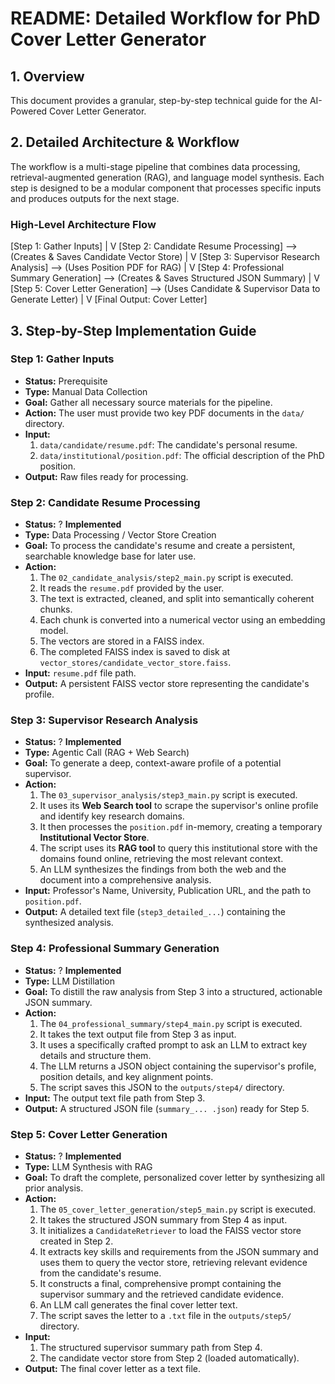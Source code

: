 # **README: Detailed Workflow for PhD Cover Letter Generator**

## **1. Overview**

This document provides a granular, step-by-step technical guide for the AI-Powered Cover Letter Generator.

## **2. Detailed Architecture & Workflow**

The workflow is a multi-stage pipeline that combines data processing, retrieval-augmented generation (RAG), and language model synthesis. Each step is designed to be a modular component that processes specific inputs and produces outputs for the next stage.

### **High-Level Architecture Flow**

[Step 1: Gather Inputs]
     |
     V
[Step 2: Candidate Resume Processing] --> (Creates & Saves Candidate Vector Store)
     |
     V
[Step 3: Supervisor Research Analysis] --> (Uses Position PDF for RAG)
     |
     V
[Step 4: Professional Summary Generation] --> (Creates & Saves Structured JSON Summary)
     |
     V
[Step 5: Cover Letter Generation] --> (Uses Candidate & Supervisor Data to Generate Letter)
     |
     V
[Final Output: Cover Letter]

## **3. Step-by-Step Implementation Guide**

### **Step 1: Gather Inputs**

*   **Status:** Prerequisite
*   **Type:** Manual Data Collection
*   **Goal:** Gather all necessary source materials for the pipeline.
*   **Action:** The user must provide two key PDF documents in the `data/` directory.
*   **Input:**
    1.  `data/candidate/resume.pdf`: The candidate's personal resume.
    2.  `data/institutional/position.pdf`: The official description of the PhD position.
*   **Output:** Raw files ready for processing.

### **Step 2: Candidate Resume Processing**

*   **Status:** ? **Implemented**
*   **Type:** Data Processing / Vector Store Creation
*   **Goal:** To process the candidate's resume and create a persistent, searchable knowledge base for later use.
*   **Action:**
    1.  The `02_candidate_analysis/step2_main.py` script is executed.
    2.  It reads the `resume.pdf` provided by the user.
    3.  The text is extracted, cleaned, and split into semantically coherent chunks.
    4.  Each chunk is converted into a numerical vector using an embedding model.
    5.  The vectors are stored in a FAISS index.
    6.  The completed FAISS index is saved to disk at `vector_stores/candidate_vector_store.faiss`.
*   **Input:** `resume.pdf` file path.
*   **Output:** A persistent FAISS vector store representing the candidate's profile.

### **Step 3: Supervisor Research Analysis**

*   **Status:** ? **Implemented**
*   **Type:** Agentic Call (RAG + Web Search)
*   **Goal:** To generate a deep, context-aware profile of a potential supervisor.
*   **Action:**
    1.  The `03_supervisor_analysis/step3_main.py` script is executed.
    2.  It uses its **Web Search tool** to scrape the supervisor's online profile and identify key research domains.
    3.  It then processes the `position.pdf` in-memory, creating a temporary **Institutional Vector Store**.
    4.  The script uses its **RAG tool** to query this institutional store with the domains found online, retrieving the most relevant context.
    5.  An LLM synthesizes the findings from both the web and the document into a comprehensive analysis.
*   **Input:** Professor's Name, University, Publication URL, and the path to `position.pdf`.
*   **Output:** A detailed text file (`step3_detailed_...`) containing the synthesized analysis.

### **Step 4: Professional Summary Generation**

*   **Status:** ? **Implemented**
*   **Type:** LLM Distillation
*   **Goal:** To distill the raw analysis from Step 3 into a structured, actionable JSON summary.
*   **Action:**
    1.  The `04_professional_summary/step4_main.py` script is executed.
    2.  It takes the text output file from Step 3 as input.
    3.  It uses a specifically crafted prompt to ask an LLM to extract key details and structure them.
    4.  The LLM returns a JSON object containing the supervisor's profile, position details, and key alignment points.
    5.  The script saves this JSON to the `outputs/step4/` directory.
*   **Input:** The output text file path from Step 3.
*   **Output:** A structured JSON file (`summary_... .json`) ready for Step 5.

### **Step 5: Cover Letter Generation**

*   **Status:** ? **Implemented**
*   **Type:** LLM Synthesis with RAG
*   **Goal:** To draft the complete, personalized cover letter by synthesizing all prior analysis.
*   **Action:**
    1.  The `05_cover_letter_generation/step5_main.py` script is executed.
    2.  It takes the structured JSON summary from Step 4 as input.
    3.  It initializes a `CandidateRetriever` to load the FAISS vector store created in Step 2.
    4.  It extracts key skills and requirements from the JSON summary and uses them to query the vector store, retrieving relevant evidence from the candidate's resume.
    5.  It constructs a final, comprehensive prompt containing the supervisor summary and the retrieved candidate evidence.
    6.  An LLM call generates the final cover letter text.
    7.  The script saves the letter to a `.txt` file in the `outputs/step5/` directory.
*   **Input:**
    1.  The structured supervisor summary path from Step 4.
    2.  The candidate vector store from Step 2 (loaded automatically).
*   **Output:** The final cover letter as a text file.